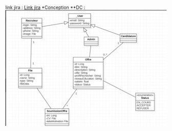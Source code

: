 link jira  : <a href="https://oussamalasri12.atlassian.net/jira/software/projects/MYR/boards/7/backlog" target="_blank">Link jira</a>
*Conception
**DC  : 
![alt text](https://github.com/Oussama-lasri/MyRh-backEnd/blob/[master]/conception/DC-MyRHS.png?raw=true)
